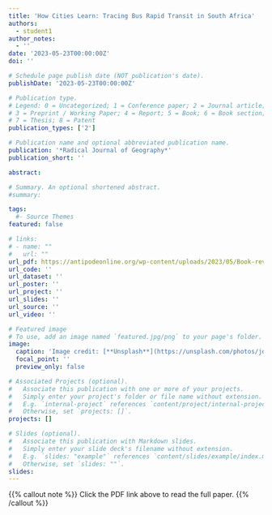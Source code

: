 ```yaml
---
title: 'How Cities Learn: Tracing Bus Rapid Transit in South Africa'
authors:
  - student1
author_notes:
  - ''
date: '2023-05-23T00:00:00Z'
doi: ''

# Schedule page publish date (NOT publication's date).
publishDate: '2023-05-23T00:00:00Z'

# Publication type.
# Legend: 0 = Uncategorized; 1 = Conference paper; 2 = Journal article;
# 3 = Preprint / Working Paper; 4 = Report; 5 = Book; 6 = Book section;
# 7 = Thesis; 8 = Patent
publication_types: ['2']

# Publication name and optional abbreviated publication name.
publication: '*Radical Journal of Geography*'
publication_short: ''

abstract: 

# Summary. An optional shortened abstract.
#summary: 

tags:
  #- Source Themes
featured: false

# links:
# - name: ""
#   url: ""
url_pdf: https://antipodeonline.org/wp-content/uploads/2023/05/Book-review_Baby-on-Wood.pdf
url_code: ''
url_dataset: ''
url_poster: ''
url_project: ''
url_slides: ''
url_source: ''
url_video: ''

# Featured image
# To use, add an image named `featured.jpg/png` to your page's folder.
image:
  caption: 'Image credit: [**Unsplash**](https://unsplash.com/photos/jdD8gXaTZsc)'
  focal_point: ''
  preview_only: false

# Associated Projects (optional).
#   Associate this publication with one or more of your projects.
#   Simply enter your project's folder or file name without extension.
#   E.g. `internal-project` references `content/project/internal-project/index.md`.
#   Otherwise, set `projects: []`.
projects: []

# Slides (optional).
#   Associate this publication with Markdown slides.
#   Simply enter your slide deck's filename without extension.
#   E.g. `slides: "example"` references `content/slides/example/index.md`.
#   Otherwise, set `slides: ""`.
slides:
---
```


{{% callout note %}}
Click the PDF link above to read the full paper.
{{% /callout %}}